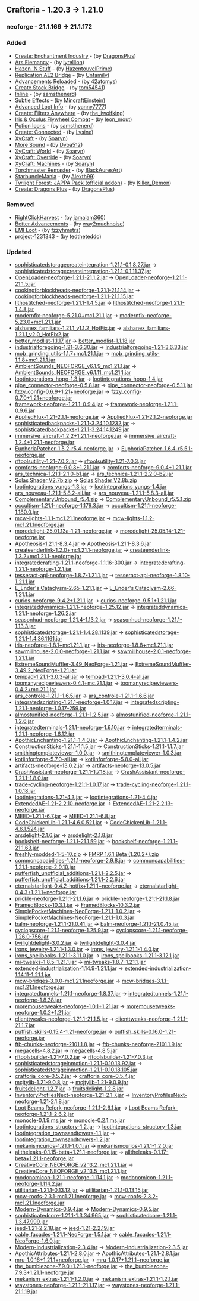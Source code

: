 ## Craftoria - 1.20.3 -> 1.21.0

### neoforge - 21.1.169 -> 21.1.172

### Added
* [Create: Enchantment Industry](https://www.curseforge.com/minecraft/mc-mods/create-enchantment-industry) - (by [DragonsPlus](https://www.curseforge.com/members/DragonsPlus/projects))
* [Ars Elemancy](https://www.curseforge.com/minecraft/mc-mods/ars-elemancy) - (by [lyrellion](https://www.curseforge.com/members/lyrellion/projects))
* [Hazen 'N Stuff](https://www.curseforge.com/minecraft/mc-mods/hazen-n-stuff) - (by [HazentouvelPrime](https://www.curseforge.com/members/HazentouvelPrime/projects))
* [Replication AE2 Bridge](https://www.curseforge.com/minecraft/mc-mods/replication-ae2-bridge) - (by [Unfamily](https://www.curseforge.com/members/Unfamily/projects))
* [Advancements Reloaded](https://www.curseforge.com/minecraft/mc-mods/advancements-reloaded) - (by [42atomys](https://www.curseforge.com/members/42atomys/projects))
* [Create Stock Bridge](https://www.curseforge.com/minecraft/mc-mods/create-stock-bridge) - (by [tom54541](https://www.curseforge.com/members/tom54541/projects))
* [Inline](https://www.curseforge.com/minecraft/mc-mods/inline) - (by [samsthenerd](https://www.curseforge.com/members/samsthenerd/projects))
* [Subtle Effects](https://www.curseforge.com/minecraft/mc-mods/subtle-effects) - (by [MincraftEinstein](https://www.curseforge.com/members/MincraftEinstein/projects))
* [Advanced Loot Info](https://www.curseforge.com/minecraft/mc-mods/advanced-loot-info) - (by [yanny7777](https://www.curseforge.com/members/yanny7777/projects))
* [Create: Filters Anywhere](https://www.curseforge.com/minecraft/mc-mods/create-filters-anywhere) - (by [the_iwolfking](https://www.curseforge.com/members/the_iwolfking/projects))
* [Iris & Oculus Flywheel Compat](https://www.curseforge.com/minecraft/mc-mods/iris-flywheel-compat) - (by [leon_mout](https://www.curseforge.com/members/leon_mout/projects))
* [Potion Icons](https://www.curseforge.com/minecraft/mc-mods/potion-icons) - (by [samsthenerd](https://www.curseforge.com/members/samsthenerd/projects))
* [Create: Connected](https://www.curseforge.com/minecraft/mc-mods/create-connected) - (by [Lysine](https://www.curseforge.com/members/Lysine/projects))
* [XyCraft](https://www.curseforge.com/minecraft/mc-mods/xycraft) - (by [Soaryn](https://www.curseforge.com/members/Soaryn/projects))
* [More Sound](https://www.curseforge.com/minecraft/mc-mods/more-sound) - (by [Dvoa512](https://www.curseforge.com/members/Dvoa512/projects))
* [XyCraft: World](https://www.curseforge.com/minecraft/mc-mods/xycraft-world) - (by [Soaryn](https://www.curseforge.com/members/Soaryn/projects))
* [XyCraft: Override](https://www.curseforge.com/minecraft/mc-mods/xycraft-override) - (by [Soaryn](https://www.curseforge.com/members/Soaryn/projects))
* [XyCraft: Machines](https://www.curseforge.com/minecraft/mc-mods/xycraft-machines) - (by [Soaryn](https://www.curseforge.com/members/Soaryn/projects))
* [Torchmaster Remaster](https://www.curseforge.com/minecraft/texture-packs/torchmaster-remaster) - (by [BlackAuresArt](https://www.curseforge.com/members/BlackAuresArt/projects))
* [StarbuncleMania](https://www.curseforge.com/minecraft/mc-mods/starbunclemania) - (by [Alexth99](https://www.curseforge.com/members/Alexth99/projects))
* [Twilight Forest: JAPPA Pack (official addon)](https://www.curseforge.com/minecraft/texture-packs/twilight-forest-jappa-pack) - (by [Killer_Demon](https://www.curseforge.com/members/Killer_Demon/projects))
* [Create: Dragons Plus](https://www.curseforge.com/minecraft/mc-mods/create-dragons-plus) - (by [DragonsPlus](https://www.curseforge.com/members/DragonsPlus/projects))

### Removed
* [RightClickHarvest](https://www.curseforge.com/minecraft/mc-mods/rightclickharvest) - (by [jamalam360](https://www.curseforge.com/members/jamalam360/projects))
* [Better Advancements](https://www.curseforge.com/minecraft/mc-mods/better-advancements) - (by [way2muchnoise](https://www.curseforge.com/members/way2muchnoise/projects))
* [EMI Loot](https://www.curseforge.com/minecraft/mc-mods/emi-loot) - (by [fzzyhmstrs](https://www.curseforge.com/members/fzzyhmstrs/projects))
* [project-1231343](https://www.curseforge.com/minecraft/mc-mods/project-1231343) - (by [tedtheteddo](https://www.curseforge.com/members/tedtheteddo/projects))

### Updated
* [sophisticatedstoragecreateintegration-1.21.1-0.1.8.27.jar](https://www.curseforge.com/minecraft/mc-mods/sophisticated-storage-create-integration/files/6429439) -> [sophisticatedstoragecreateintegration-1.21.1-0.1.11.37.jar](https://www.curseforge.com/minecraft/mc-mods/sophisticated-storage-create-integration/files/6569224)
* [OpenLoader-neoforge-1.21.1-21.1.2.jar](https://www.curseforge.com/minecraft/mc-mods/open-loader/files/6360444) -> [OpenLoader-neoforge-1.21.1-21.1.5.jar](https://www.curseforge.com/minecraft/mc-mods/open-loader/files/6546293)
* [cookingforblockheads-neoforge-1.21.1-21.1.14.jar](https://www.curseforge.com/minecraft/mc-mods/cooking-for-blockheads/files/6459070) -> [cookingforblockheads-neoforge-1.21.1-21.1.15.jar](https://www.curseforge.com/minecraft/mc-mods/cooking-for-blockheads/files/6507724)
* [lithostitched-neoforge-1.21.1-1.4.5.jar](https://www.curseforge.com/minecraft/mc-mods/lithostitched/files/6201869) -> [lithostitched-neoforge-1.21.1-1.4.8.jar](https://www.curseforge.com/minecraft/mc-mods/lithostitched/files/6541324)
* [modernfix-neoforge-5.21.0+mc1.21.1.jar](https://www.curseforge.com/minecraft/mc-mods/modernfix/files/6392739) -> [modernfix-neoforge-5.23.0+mc1.21.1.jar](https://www.curseforge.com/minecraft/mc-mods/modernfix/files/6548599)
* [alshanex_familiars-1.21.1_v1.1.2_HotFix.jar](https://www.curseforge.com/minecraft/mc-mods/alshanexs-familiars/files/6250900) -> [alshanex_familiars-1.21.1_v2.0_HotFix2.jar](https://www.curseforge.com/minecraft/mc-mods/alshanexs-familiars/files/6539981)
* [better_modlist-1.1.17.jar](https://www.curseforge.com/minecraft/mc-mods/better-modlist-neoforge/files/6372921) -> [better_modlist-1.1.18.jar](https://www.curseforge.com/minecraft/mc-mods/better-modlist-neoforge/files/6512114)
* [industrialforegoing-1.21-3.6.30.jar](https://www.curseforge.com/minecraft/mc-mods/industrial-foregoing/files/6483566) -> [industrialforegoing-1.21-3.6.33.jar](https://www.curseforge.com/minecraft/mc-mods/industrial-foregoing/files/6502376)
* [mob_grinding_utils-1.1.7+mc1.21.1.jar](https://www.curseforge.com/minecraft/mc-mods/mob-grinding-utils/files/6022733) -> [mob_grinding_utils-1.1.8+mc1.21.1.jar](https://www.curseforge.com/minecraft/mc-mods/mob-grinding-utils/files/6516546)
* [AmbientSounds_NEOFORGE_v6.1.9_mc1.21.1.jar](https://www.curseforge.com/minecraft/mc-mods/ambientsounds/files/6451689) -> [AmbientSounds_NEOFORGE_v6.1.11_mc1.21.1.jar](https://www.curseforge.com/minecraft/mc-mods/ambientsounds/files/6558580)
* [lootintegrations_hopo-1.3.jar](https://www.curseforge.com/minecraft/mc-mods/loot-integrations-hopo-better-mineshaft-ruins/files/6170577) -> [lootintegrations_hopo-1.4.jar](https://www.curseforge.com/minecraft/mc-mods/loot-integrations-hopo-better-mineshaft-ruins/files/6510043)
* [pipe_connector-neoforge-0.5.8.jar](https://www.curseforge.com/minecraft/mc-mods/pipe-connector/files/6454672) -> [pipe_connector-neoforge-0.5.11.jar](https://www.curseforge.com/minecraft/mc-mods/pipe-connector/files/6557868)
* [fzzy_config-0.6.9+1.21+neoforge.jar](https://www.curseforge.com/minecraft/mc-mods/fzzy-config/files/6405153) -> [fzzy_config-0.7.0+1.21+neoforge.jar](https://www.curseforge.com/minecraft/mc-mods/fzzy-config/files/6582118)
* [framework-neoforge-1.21.1-0.9.4.jar](https://www.curseforge.com/minecraft/mc-mods/framework/files/5911998) -> [framework-neoforge-1.21.1-0.9.6.jar](https://www.curseforge.com/minecraft/mc-mods/framework/files/6531439)
* [AppliedFlux-1.21-2.1.1-neoforge.jar](https://www.curseforge.com/minecraft/mc-mods/applied-flux/files/6465706) -> [AppliedFlux-1.21-2.1.2-neoforge.jar](https://www.curseforge.com/minecraft/mc-mods/applied-flux/files/6537909)
* [sophisticatedbackpacks-1.21.1-3.24.10.1232.jar](https://www.curseforge.com/minecraft/mc-mods/sophisticated-backpacks/files/6479794) -> [sophisticatedbackpacks-1.21.1-3.24.14.1249.jar](https://www.curseforge.com/minecraft/mc-mods/sophisticated-backpacks/files/6569229)
* [immersive_aircraft-1.2.2+1.21.1-neoforge.jar](https://www.curseforge.com/minecraft/mc-mods/immersive-aircraft/files/6317316) -> [immersive_aircraft-1.2.4+1.21.1-neoforge.jar](https://www.curseforge.com/minecraft/mc-mods/immersive-aircraft/files/6496715)
* [EuphoriaPatcher-1.5.2-r5.4-neoforge.jar](https://www.curseforge.com/minecraft/mc-mods/euphoria-patches/files/6137784) -> [EuphoriaPatcher-1.6.4-r5.5.1-neoforge.jar](https://www.curseforge.com/minecraft/mc-mods/euphoria-patches/files/6564319)
* [rftoolsutility-1.21-7.0.2.jar](https://www.curseforge.com/minecraft/mc-mods/rftools-utility/files/6362249) -> [rftoolsutility-1.21-7.0.3.jar](https://www.curseforge.com/minecraft/mc-mods/rftools-utility/files/6541824)
* [comforts-neoforge-9.0.3+1.21.1.jar](https://www.curseforge.com/minecraft/mc-mods/comforts/files/5821146) -> [comforts-neoforge-9.0.4+1.21.1.jar](https://www.curseforge.com/minecraft/mc-mods/comforts/files/6559909)
* [ars_technica-1.21.1-2.1.0-b1.jar](https://www.curseforge.com/minecraft/mc-mods/ars-technica/files/6439892) -> [ars_technica-1.21.1-2.2.0-b2.jar](https://www.curseforge.com/minecraft/mc-mods/ars-technica/files/6581852)
* [Solas Shader V2.7b.zip](https://www.curseforge.com/minecraft/shaders/solas-shader/files/6333246) -> [Solas Shader V2.8b.zip](https://www.curseforge.com/minecraft/shaders/solas-shader/files/6505992)
* [lootintegrations_yungs-1.3.jar](https://www.curseforge.com/minecraft/mc-mods/yung-structures-addon-for-loot-integrations/files/6176558) -> [lootintegrations_yungs-1.4.jar](https://www.curseforge.com/minecraft/mc-mods/yung-structures-addon-for-loot-integrations/files/6510287)
* [ars_nouveau-1.21.1-5.8.2-all.jar](https://www.curseforge.com/minecraft/mc-mods/ars-nouveau/files/6468110) -> [ars_nouveau-1.21.1-5.8.3-all.jar](https://www.curseforge.com/minecraft/mc-mods/ars-nouveau/files/6533780)
* [ComplementaryUnbound_r5.4.zip](https://www.curseforge.com/minecraft/shaders/complementary-unbound/files/6137622) -> [ComplementaryUnbound_r5.5.1.zip](https://www.curseforge.com/minecraft/shaders/complementary-unbound/files/6515579)
* [occultism-1.21.1-neoforge-1.179.3.jar](https://www.curseforge.com/minecraft/mc-mods/occultism/files/6355135) -> [occultism-1.21.1-neoforge-1.180.0.jar](https://www.curseforge.com/minecraft/mc-mods/occultism/files/6543406)
* [mcw-lights-1.1.1-mc1.21.1neoforge.jar](https://www.curseforge.com/minecraft/mc-mods/macaws-lights-and-lamps/files/5635608) -> [mcw-lights-1.1.2-mc1.21.1neoforge.jar](https://www.curseforge.com/minecraft/mc-mods/macaws-lights-and-lamps/files/6502598)
* [moredelight-25.01.13a-1.21-neoforge.jar](https://www.curseforge.com/minecraft/mc-mods/more-delight-forge/files/6084379) -> [moredelight-25.05.14-1.21-neoforge.jar](https://www.curseforge.com/minecraft/mc-mods/more-delight-forge/files/6529849)
* [Apotheosis-1.21.1-8.3.4.jar](https://www.curseforge.com/minecraft/mc-mods/apotheosis/files/6461817) -> [Apotheosis-1.21.1-8.3.6.jar](https://www.curseforge.com/minecraft/mc-mods/apotheosis/files/6545942)
* [createenderlink-1.2.0+mc1.21.1-neoforge.jar](https://www.curseforge.com/minecraft/mc-mods/create-ender-link/files/6480213) -> [createenderlink-1.3.2+mc1.21.1-neoforge.jar](https://www.curseforge.com/minecraft/mc-mods/create-ender-link/files/6550518)
* [integratedcrafting-1.21.1-neoforge-1.1.16-300.jar](https://www.curseforge.com/minecraft/mc-mods/integrated-crafting/files/6296093) -> [integratedcrafting-1.21.1-neoforge-1.2.1.jar](https://www.curseforge.com/minecraft/mc-mods/integrated-crafting/files/6563500)
* [tesseract-api-neoforge-1.8.7-1.21.1.jar](https://www.curseforge.com/minecraft/mc-mods/tesseract-api-neoforge/files/6452822) -> [tesseract-api-neoforge-1.8.10-1.21.1.jar](https://www.curseforge.com/minecraft/mc-mods/tesseract-api-neoforge/files/6540809)
* [L_Ender's Cataclysm-2.65-1.21.1.jar](https://www.curseforge.com/minecraft/mc-mods/lendercataclysm/files/6429407) -> [L_Ender's Cataclysm-2.66-1.21.1.jar](https://www.curseforge.com/minecraft/mc-mods/lendercataclysm/files/6501450)
* [curios-neoforge-9.4.2+1.21.1.jar](https://www.curseforge.com/minecraft/mc-mods/curios/files/6401872) -> [curios-neoforge-9.5.1+1.21.1.jar](https://www.curseforge.com/minecraft/mc-mods/curios/files/6529130)
* [integrateddynamics-1.21.1-neoforge-1.25.12.jar](https://www.curseforge.com/minecraft/mc-mods/integrated-dynamics/files/6444022) -> [integrateddynamics-1.21.1-neoforge-1.26.2.jar](https://www.curseforge.com/minecraft/mc-mods/integrated-dynamics/files/6563493)
* [seasonhud-neoforge-1.21.4-1.13.2.jar](https://www.curseforge.com/minecraft/mc-mods/seasonhud/files/6420394) -> [seasonhud-neoforge-1.21.1-1.13.3.jar](https://www.curseforge.com/minecraft/mc-mods/seasonhud/files/6501324)
* [sophisticatedstorage-1.21.1-1.4.28.1139.jar](https://www.curseforge.com/minecraft/mc-mods/sophisticated-storage/files/6479634) -> [sophisticatedstorage-1.21.1-1.4.36.1161.jar](https://www.curseforge.com/minecraft/mc-mods/sophisticated-storage/files/6569217)
* [iris-neoforge-1.8.1+mc1.21.1.jar](https://www.curseforge.com/minecraft/mc-mods/irisshaders/files/5957827) -> [iris-neoforge-1.8.8+mc1.21.1.jar](https://www.curseforge.com/minecraft/mc-mods/irisshaders/files/6213632)
* [sawmillhouse-2.0.0-neoforge-1.21.1.jar](https://www.curseforge.com/minecraft/mc-mods/sawmill-house/files/6426625) -> [sawmillhouse-2.0.1-neoforge-1.21.1.jar](https://www.curseforge.com/minecraft/mc-mods/sawmill-house/files/6497215)
* [ExtremeSoundMuffler-3.49_NeoForge-1.21.jar](https://www.curseforge.com/minecraft/mc-mods/extreme-sound-muffler/files/6279169) -> [ExtremeSoundMuffler-3.49.2_NeoForge-1.21.jar](https://www.curseforge.com/minecraft/mc-mods/extreme-sound-muffler/files/6526588)
* [tempad-1.21.1-3.0.3-all.jar](https://www.curseforge.com/minecraft/mc-mods/tempad/files/6485188) -> [tempad-1.21.1-3.0.4-all.jar](https://www.curseforge.com/minecraft/mc-mods/tempad/files/6517779)
* [toomanyrecipeviewers-0.4.1+mc.21.1.jar](https://www.curseforge.com/minecraft/mc-mods/tmrv/files/6486051) -> [toomanyrecipeviewers-0.4.2+mc.21.1.jar](https://www.curseforge.com/minecraft/mc-mods/tmrv/files/6556004)
* [ars_controle-1.21.1-1.6.5.jar](https://www.curseforge.com/minecraft/mc-mods/ars-controle/files/6483498) -> [ars_controle-1.21.1-1.6.6.jar](https://www.curseforge.com/minecraft/mc-mods/ars-controle/files/6504351)
* [integratedscripting-1.21.1-neoforge-1.0.17.jar](https://www.curseforge.com/minecraft/mc-mods/integrated-scripting/files/6217498) -> [integratedscripting-1.21.1-neoforge-1.0.17-259.jar](https://www.curseforge.com/minecraft/mc-mods/integrated-scripting/files/6494984)
* [almostunified-neoforge-1.21.1-1.2.5.jar](https://www.curseforge.com/minecraft/mc-mods/almost-unified/files/6478160) -> [almostunified-neoforge-1.21.1-1.2.6.jar](https://www.curseforge.com/minecraft/mc-mods/almost-unified/files/6501918)
* [integratedterminals-1.21.1-neoforge-1.6.10.jar](https://www.curseforge.com/minecraft/mc-mods/integrated-terminals/files/6291204) -> [integratedterminals-1.21.1-neoforge-1.6.12.jar](https://www.curseforge.com/minecraft/mc-mods/integrated-terminals/files/6563489)
* [ApothicEnchanting-1.21.1-1.4.0.jar](https://www.curseforge.com/minecraft/mc-mods/apothic-enchanting/files/6430297) -> [ApothicEnchanting-1.21.1-1.4.2.jar](https://www.curseforge.com/minecraft/mc-mods/apothic-enchanting/files/6563643)
* [ConstructionSticks-1.21.1-1.1.5.jar](https://www.curseforge.com/minecraft/mc-mods/construction-sticks/files/6194235) -> [ConstructionSticks-1.21.1-1.1.7.jar](https://www.curseforge.com/minecraft/mc-mods/construction-sticks/files/6527061)
* [smithingtemplateviewer-1.0.0.jar](https://www.curseforge.com/minecraft/mc-mods/smithing-template-viewer/files/5871981) -> [smithingtemplateviewer-1.0.3.jar](https://www.curseforge.com/minecraft/mc-mods/smithing-template-viewer/files/6502654)
* [kotlinforforge-5.7.0-all.jar](https://www.curseforge.com/minecraft/mc-mods/kotlin-for-forge/files/5978393) -> [kotlinforforge-5.8.0-all.jar](https://www.curseforge.com/minecraft/mc-mods/kotlin-for-forge/files/6497906)
* [artifacts-neoforge-13.0.2.jar](https://www.curseforge.com/minecraft/mc-mods/artifacts/files/6457195) -> [artifacts-neoforge-13.0.5.jar](https://www.curseforge.com/minecraft/mc-mods/artifacts/files/6535964)
* [CrashAssistant-neoforge-1.21.1-1.7.18.jar](https://www.curseforge.com/minecraft/mc-mods/crash-assistant/files/6490419) -> [CrashAssistant-neoforge-1.21.1-1.8.0.jar](https://www.curseforge.com/minecraft/mc-mods/crash-assistant/files/6548454)
* [trade-cycling-neoforge-1.21.1-1.0.17.jar](https://www.curseforge.com/minecraft/mc-mods/trade-cycling/files/6209019) -> [trade-cycling-neoforge-1.21.1-1.0.18.jar](https://www.curseforge.com/minecraft/mc-mods/trade-cycling/files/6497876)
* [lootintegrations-1.21-4.3.jar](https://www.curseforge.com/minecraft/mc-mods/loot-integrations/files/6351429) -> [lootintegrations-1.21-4.4.jar](https://www.curseforge.com/minecraft/mc-mods/loot-integrations/files/6499144)
* [ExtendedAE-1.21-2.2.10-neoforge.jar](https://www.curseforge.com/minecraft/mc-mods/ex-pattern-provider/files/6465537) -> [ExtendedAE-1.21-2.2.13-neoforge.jar](https://www.curseforge.com/minecraft/mc-mods/ex-pattern-provider/files/6561488)
* [MEED-1.21.1-6.7.jar](https://www.curseforge.com/minecraft/mc-mods/moderately-enough-effect-descriptions-meed/files/6389492) -> [MEED-1.21.1-6.8.jar](https://www.curseforge.com/minecraft/mc-mods/moderately-enough-effect-descriptions-meed/files/6545423)
* [CodeChickenLib-1.21.1-4.6.0.521.jar](https://www.curseforge.com/minecraft/mc-mods/codechicken-lib-1-8/files/6166790) -> [CodeChickenLib-1.21.1-4.6.1.524.jar](https://www.curseforge.com/minecraft/mc-mods/codechicken-lib-1-8/files/6583751)
* [arsdelight-2.1.6.jar](https://www.curseforge.com/minecraft/mc-mods/ars-nouveaus-flavors-delight/files/6462636) -> [arsdelight-2.1.8.jar](https://www.curseforge.com/minecraft/mc-mods/ars-nouveaus-flavors-delight/files/6531084)
* [bookshelf-neoforge-1.21.1-21.1.59.jar](https://www.curseforge.com/minecraft/mc-mods/bookshelf/files/6464698) -> [bookshelf-neoforge-1.21.1-21.1.63.jar](https://www.curseforge.com/minecraft/mc-mods/bookshelf/files/6581827)
* [freshly-modded-1-5-10.zip](https://www.curseforge.com/minecraft/texture-packs/freshly-modded/files/5870242) -> [FMRP 1.6.1 Beta (1.20.2+).zip](https://www.curseforge.com/minecraft/texture-packs/freshly-modded/files/6563014)
* [commoncapabilities-1.21.1-neoforge-2.9.8.jar](https://www.curseforge.com/minecraft/mc-mods/common-capabilities/files/6384335) -> [commoncapabilities-1.21.1-neoforge-2.9.10.jar](https://www.curseforge.com/minecraft/mc-mods/common-capabilities/files/6514971)
* [pufferfish_unofficial_additions-1.21.1-2.2.5.jar](https://www.curseforge.com/minecraft/mc-mods/pufferfishs-unofficial-additions/files/6287624) -> [pufferfish_unofficial_additions-1.21.1-2.2.6.jar](https://www.curseforge.com/minecraft/mc-mods/pufferfishs-unofficial-additions/files/6531527)
* [eternalstarlight-0.4.2-hotfix+1.21.1+neoforge.jar](https://www.curseforge.com/minecraft/mc-mods/eternal-starlight/files/6383693) -> [eternalstarlight-0.4.3+1.21.1+neoforge.jar](https://www.curseforge.com/minecraft/mc-mods/eternal-starlight/files/6498203)
* [prickle-neoforge-1.21.1-21.1.6.jar](https://www.curseforge.com/minecraft/mc-mods/prickle/files/5836410) -> [prickle-neoforge-1.21.1-21.1.8.jar](https://www.curseforge.com/minecraft/mc-mods/prickle/files/6546240)
* [FramedBlocks-10.3.1.jar](https://www.curseforge.com/minecraft/mc-mods/framedblocks/files/6280708) -> [FramedBlocks-10.3.2.jar](https://www.curseforge.com/minecraft/mc-mods/framedblocks/files/6496953)
* [SimplePocketMachines-NeoForge-1.21.1-1.0.2.jar](https://www.curseforge.com/minecraft/mc-mods/pocketmachines/files/5935885) -> [SimplePocketMachines-NeoForge-1.21.1-1.0.3.jar](https://www.curseforge.com/minecraft/mc-mods/pocketmachines/files/6534690)
* [balm-neoforge-1.21.1-21.0.41.jar](https://www.curseforge.com/minecraft/mc-mods/balm/files/6447094) -> [balm-neoforge-1.21.1-21.0.45.jar](https://www.curseforge.com/minecraft/mc-mods/balm/files/6552755)
* [cyclopscore-1.21.1-neoforge-1.25.9.jar](https://www.curseforge.com/minecraft/mc-mods/cyclops-core/files/6414678) -> [cyclopscore-1.21.1-neoforge-1.26.0-756.jar](https://www.curseforge.com/minecraft/mc-mods/cyclops-core/files/6494981)
* [twilightdelight-3.0.2.jar](https://www.curseforge.com/minecraft/mc-mods/twilights-flavors-delight/files/6213433) -> [twilightdelight-3.0.4.jar](https://www.curseforge.com/minecraft/mc-mods/twilights-flavors-delight/files/6530990)
* [irons_jewelry-1.21.1-1.3.0.jar](https://www.curseforge.com/minecraft/mc-mods/irons-jewelry/files/6464318) -> [irons_jewelry-1.21.1-1.4.0.jar](https://www.curseforge.com/minecraft/mc-mods/irons-jewelry/files/6511172)
* [irons_spellbooks-1.21.1-3.11.0.jar](https://www.curseforge.com/minecraft/mc-mods/irons-spells-n-spellbooks/files/6359979) -> [irons_spellbooks-1.21.1-3.12.1.jar](https://www.curseforge.com/minecraft/mc-mods/irons-spells-n-spellbooks/files/6556085)
* [mi-tweaks-1.8.5-1.21.1.jar](https://www.curseforge.com/minecraft/mc-mods/mi-tweaks/files/6393535) -> [mi-tweaks-1.8.7-1.21.1.jar](https://www.curseforge.com/minecraft/mc-mods/mi-tweaks/files/6549007)
* [extended-industrialization-1.14.9-1.21.1.jar](https://www.curseforge.com/minecraft/mc-mods/extended-industrialization/files/6427360) -> [extended-industrialization-1.14.11-1.21.1.jar](https://www.curseforge.com/minecraft/mc-mods/extended-industrialization/files/6539313)
* [mcw-bridges-3.0.0-mc1.21.1neoforge.jar](https://www.curseforge.com/minecraft/mc-mods/macaws-bridges/files/5635632) -> [mcw-bridges-3.1.1-mc1.21.1neoforge.jar](https://www.curseforge.com/minecraft/mc-mods/macaws-bridges/files/6543002)
* [integratedtunnels-1.21.1-neoforge-1.8.37.jar](https://www.curseforge.com/minecraft/mc-mods/integrated-tunnels/files/6363124) -> [integratedtunnels-1.21.1-neoforge-1.8.38.jar](https://www.curseforge.com/minecraft/mc-mods/integrated-tunnels/files/6563487)
* [moremousetweaks-neoforge-1.0.1+1.21.jar](https://www.curseforge.com/minecraft/mc-mods/moremousetweaks/files/6401552) -> [moremousetweaks-neoforge-1.0.2+1.21.jar](https://www.curseforge.com/minecraft/mc-mods/moremousetweaks/files/6494319)
* [clienttweaks-neoforge-1.21.1-21.1.5.jar](https://www.curseforge.com/minecraft/mc-mods/client-tweaks/files/6451626) -> [clienttweaks-neoforge-1.21.1-21.1.7.jar](https://www.curseforge.com/minecraft/mc-mods/client-tweaks/files/6511448)
* [puffish_skills-0.15.4-1.21-neoforge.jar](https://www.curseforge.com/minecraft/mc-mods/puffish-skills/files/6359312) -> [puffish_skills-0.16.0-1.21-neoforge.jar](https://www.curseforge.com/minecraft/mc-mods/puffish-skills/files/6540746)
* [ftb-chunks-neoforge-2101.1.8.jar](https://www.curseforge.com/minecraft/mc-mods/ftb-chunks-forge/files/6295696) -> [ftb-chunks-neoforge-2101.1.9.jar](https://www.curseforge.com/minecraft/mc-mods/ftb-chunks-forge/files/6504893)
* [megacells-4.8.2.jar](https://www.curseforge.com/minecraft/mc-mods/mega-cells/files/6480642) -> [megacells-4.8.5.jar](https://www.curseforge.com/minecraft/mc-mods/mega-cells/files/6531846)
* [rftoolsbuilder-1.21-7.0.2.jar](https://www.curseforge.com/minecraft/mc-mods/rftools-builder/files/6310523) -> [rftoolsbuilder-1.21-7.0.3.jar](https://www.curseforge.com/minecraft/mc-mods/rftools-builder/files/6563952)
* [sophisticatedstorageinmotion-1.21.1-0.10.13.92.jar](https://www.curseforge.com/minecraft/mc-mods/sophisticated-storage-in-motion/files/6464433) -> [sophisticatedstorageinmotion-1.21.1-0.10.18.105.jar](https://www.curseforge.com/minecraft/mc-mods/sophisticated-storage-in-motion/files/6569666)
* [craftoria_core-0.5.2.jar](https://www.curseforge.com/minecraft/mc-mods/craftoria-core/files/6465045) -> [craftoria_core-0.5.4.jar](https://www.curseforge.com/minecraft/mc-mods/craftoria-core/files/6582646)
* [mcjtylib-1.21-9.0.8.jar](https://www.curseforge.com/minecraft/mc-mods/mcjtylib/files/6362246) -> [mcjtylib-1.21-9.0.9.jar](https://www.curseforge.com/minecraft/mc-mods/mcjtylib/files/6541819)
* [fruitsdelight-1.2.7.jar](https://www.curseforge.com/minecraft/mc-mods/fruits-delight/files/6255822) -> [fruitsdelight-1.2.8.jar](https://www.curseforge.com/minecraft/mc-mods/fruits-delight/files/6500952)
* [InventoryProfilesNext-neoforge-1.21-2.1.7.jar](https://www.curseforge.com/minecraft/mc-mods/inventory-profiles-next/files/6411401) -> [InventoryProfilesNext-neoforge-1.21-2.1.8.jar](https://www.curseforge.com/minecraft/mc-mods/inventory-profiles-next/files/6508839)
* [Loot Beams Refork-neoforge-1.21.1-2.6.1.jar](https://www.curseforge.com/minecraft/mc-mods/loot-beams-refork/files/6480014) -> [Loot Beams Refork-neoforge-1.21.1-2.6.2.jar](https://www.curseforge.com/minecraft/mc-mods/loot-beams-refork/files/6518273)
* [monocle-0.1.9.ms.jar](https://www.curseforge.com/minecraft/mc-mods/monocle/files/6114653) -> [monocle-0.2.1.ms.jar](https://www.curseforge.com/minecraft/mc-mods/monocle/files/6558728)
* [lootintegrations_structory-1.2.jar](https://www.curseforge.com/minecraft/mc-mods/loot-integrations-structory-towers/files/6175710) -> [lootintegrations_structory-1.3.jar](https://www.curseforge.com/minecraft/mc-mods/loot-integrations-structory-towers/files/6510239)
* [lootintegration_townsandtowers-1.1.jar](https://www.curseforge.com/minecraft/mc-mods/loot-integrations-towns-and-towers/files/6176512) -> [lootintegration_townsandtowers-1.2.jar](https://www.curseforge.com/minecraft/mc-mods/loot-integrations-towns-and-towers/files/6510247)
* [mekanismcurios-1.21.1-1.0.1.jar](https://www.curseforge.com/minecraft/mc-mods/mekanism-curios/files/6485563) -> [mekanismcurios-1.21.1-1.2.0.jar](https://www.curseforge.com/minecraft/mc-mods/mekanism-curios/files/6581903)
* [alltheleaks-0.1.15-beta+1.21.1-neoforge.jar](https://www.curseforge.com/minecraft/mc-mods/alltheleaks/files/6223121) -> [alltheleaks-0.1.17-beta+1.21.1-neoforge.jar](https://www.curseforge.com/minecraft/mc-mods/alltheleaks/files/6500891)
* [CreativeCore_NEOFORGE_v2.13.2_mc1.21.1.jar](https://www.curseforge.com/minecraft/mc-mods/creativecore/files/6410119) -> [CreativeCore_NEOFORGE_v2.13.5_mc1.21.1.jar](https://www.curseforge.com/minecraft/mc-mods/creativecore/files/6550281)
* [modonomicon-1.21.1-neoforge-1.114.1.jar](https://www.curseforge.com/minecraft/mc-mods/modonomicon/files/6338537) -> [modonomicon-1.21.1-neoforge-1.114.2.jar](https://www.curseforge.com/minecraft/mc-mods/modonomicon/files/6543721)
* [utilitarian-1.21.1-0.13.12.jar](https://www.curseforge.com/minecraft/mc-mods/utilitarian/files/6463961) -> [utilitarian-1.21.1-0.13.15.jar](https://www.curseforge.com/minecraft/mc-mods/utilitarian/files/6513086)
* [mcw-roofs-2.3.1-mc1.21.1neoforge.jar](https://www.curseforge.com/minecraft/mc-mods/macaws-roofs/files/5635594) -> [mcw-roofs-2.3.2-mc1.21.1neoforge.jar](https://www.curseforge.com/minecraft/mc-mods/macaws-roofs/files/6494399)
* [Modern-Dynamics-0.9.4.jar](https://www.curseforge.com/minecraft/mc-mods/modern-dynamics/files/6063462) -> [Modern-Dynamics-0.9.5.jar](https://www.curseforge.com/minecraft/mc-mods/modern-dynamics/files/6565770)
* [sophisticatedcore-1.21.1-1.3.34.965.jar](https://www.curseforge.com/minecraft/mc-mods/sophisticated-core/files/6470497) -> [sophisticatedcore-1.21.1-1.3.47.999.jar](https://www.curseforge.com/minecraft/mc-mods/sophisticated-core/files/6569102)
* [jeed-1.21-2.2.18.jar](https://www.curseforge.com/minecraft/mc-mods/just-enough-effect-descriptions-jeed/files/6320523) -> [jeed-1.21-2.2.19.jar](https://www.curseforge.com/minecraft/mc-mods/just-enough-effect-descriptions-jeed/files/6550600)
* [cable_facades-1.21.1-NeoForge-1.5.1.jar](https://www.curseforge.com/minecraft/mc-mods/cable-facades/files/6323048) -> [cable_facades-1.21.1-NeoForge-1.6.0.jar](https://www.curseforge.com/minecraft/mc-mods/cable-facades/files/6564703)
* [Modern-Industrialization-2.3.4.jar](https://www.curseforge.com/minecraft/mc-mods/modern-industrialization/files/6475099) -> [Modern-Industrialization-2.3.5.jar](https://www.curseforge.com/minecraft/mc-mods/modern-industrialization/files/6491289)
* [ApothicAttributes-1.21.1-2.8.0.jar](https://www.curseforge.com/minecraft/mc-mods/apothic-attributes/files/6430300) -> [ApothicAttributes-1.21.1-2.8.1.jar](https://www.curseforge.com/minecraft/mc-mods/apothic-attributes/files/6514649)
* [mru-1.0.16+1.21.1+neoforge.jar](https://www.curseforge.com/minecraft/mc-mods/mru/files/6381749) -> [mru-1.0.17+1.21.1+neoforge.jar](https://www.curseforge.com/minecraft/mc-mods/mru/files/6503834)
* [the_bumblezone-7.9.0+1.21.1-neoforge.jar](https://www.curseforge.com/minecraft/mc-mods/the-bumblezone-forge/files/6487388) -> [the_bumblezone-7.9.3+1.21.1-neoforge.jar](https://www.curseforge.com/minecraft/mc-mods/the-bumblezone-forge/files/6565932)
* [mekanism_extras-1.21.1-1.2.0.jar](https://www.curseforge.com/minecraft/mc-mods/mekanism-extras/files/6455223) -> [mekanism_extras-1.21.1-1.2.1.jar](https://www.curseforge.com/minecraft/mc-mods/mekanism-extras/files/6498463)
* [waystones-neoforge-1.21.1-21.1.17.jar](https://www.curseforge.com/minecraft/mc-mods/waystones/files/6447115) -> [waystones-neoforge-1.21.1-21.1.19.jar](https://www.curseforge.com/minecraft/mc-mods/waystones/files/6552633)
